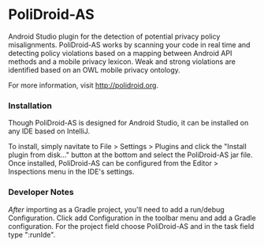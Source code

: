 # PoliDroid-AS
Android Studio plugin for the detection of potential privacy policy misalignments. PoliDroid-AS works by scanning your code in real time and detecting policy violations based on a mapping between Android API methods and a mobile privacy lexicon. Weak and strong violations are identified based on an OWL mobile privacy ontology.

For more information, visit http://polidroid.org.

### Installation
Though PoliDroid-AS is designed for Android Studio, it can be installed on any IDE based on IntelliJ. 

To install, simply navitate to File > Settings > Plugins and click the "Install plugin from disk..." button at the bottom and select the PoliDroid-AS jar file. Once installed, PoliDroid-AS can be configured from the Editor > Inspections menu in the IDE's settings.

### Developer Notes
_After_ importing as a Gradle project, you'll need to add a run/debug Configuration. Click add Configuration in the toolbar menu and add a Gradle configuration. For the project field choose PoliDroid-AS and in the task field type ":runIde". 

